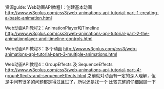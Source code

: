 资源guide:
Web动画API教程1：创建基本动画
http://www.w3cplus.com/css3/web-animations-api-tutorial-part-1-creating-a-basic-animation.html


Web动画API教程2：AnimationPlayer和Timeline
http://www.w3cplus.com/css3/web-animations-api-tutorial-part-2-the-animationplayer-and-timeline-controls.html

Web动画API教程3：多个动画
http://www.w3cplus.com/css3/web-animations-api-tutorial-part-3-multiple-animations.html

Web动画API教程4：GroupEffects 及 SequenceEffects
http://www.w3cplus.com/css3/web-animations-api-tutorial-part-4-groupEffects-and-sequenceEffects.html
之前就对动画有一定的深入理解，但是中间有很多的问题都是得过且过了，所以还是找一个
比较完整的仔细回顾一下
